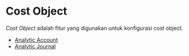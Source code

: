 # Cost Object

*Cost Object* adalah fitur yang digunakan untuk konfigurasi cost object.

- [Analytic Account](./cost-object/analytic-account.md)
- [Analytic Journal](./cost-object/analytic-journal.md)
